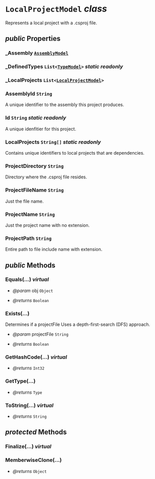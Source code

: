 # <code><span title="Represents a local project with a .csproj file.">LocalProjectModel</span></code> *class*

Represents a local project with a .csproj file.

## *public* Properties

### _Assembly <code><a href="AssemblyModel.md">AssemblyModel</a></code>



### _DefinedTypes <code><span title="Represents a local project with a .csproj file.">List</span><<a href="Language\TypeModel.md">TypeModel</a>></code> *static* *readonly*



### _LocalProjects <code><span title="Represents a local project with a .csproj file.">List</span><<a href="LocalProjectModel.md">LocalProjectModel</a>></code>



### AssemblyId <code><span title="Represents a local project with a .csproj file.">String</span></code>

A unique identifier to the assembly this project produces.

### Id <code><span title="Represents a local project with a .csproj file.">String</span></code> *static* *readonly*

A unique idenfitier for this project.

### LocalProjects <code><span title="Represents a local project with a .csproj file.">String[]</span></code> *static* *readonly*

Contains unique identifiers to local projects that are dependencies.

### ProjectDirectory <code><span title="Represents a local project with a .csproj file.">String</span></code>

Directory where the .csproj file resides.

### ProjectFileName <code><span title="Represents a local project with a .csproj file.">String</span></code>

Just the file name.

### ProjectName <code><span title="Represents a local project with a .csproj file.">String</span></code>

Just the project name with no extension.

### ProjectPath <code><span title="Represents a local project with a .csproj file.">String</span></code>

Entire path to file include name with extension.



## *public* Methods

### Equals(...) *virtual*



- *@param* obj <code><span title="Represents a local project with a .csproj file.">Object</span></code>

- *@returns* <code><span title="Represents a local project with a .csproj file.">Boolean</span></code>

### Exists(...)

Determines if a projectFile
Uses a depth-first-search (DFS) approach.

- *@param* projectFile <code><span title="Represents a local project with a .csproj file.">String</span></code>

- *@returns* <code><span title="Represents a local project with a .csproj file.">Boolean</span></code>

### GetHashCode(...) *virtual*



- *@returns* <code><span title="Represents a local project with a .csproj file.">Int32</span></code>

### GetType(...)



- *@returns* <code><span title="Represents a local project with a .csproj file.">Type</span></code>

### ToString(...) *virtual*



- *@returns* <code><span title="Represents a local project with a .csproj file.">String</span></code>

## *protected* Methods

### Finalize(...) *virtual*





### MemberwiseClone(...)



- *@returns* <code><span title="Represents a local project with a .csproj file.">Object</span></code>